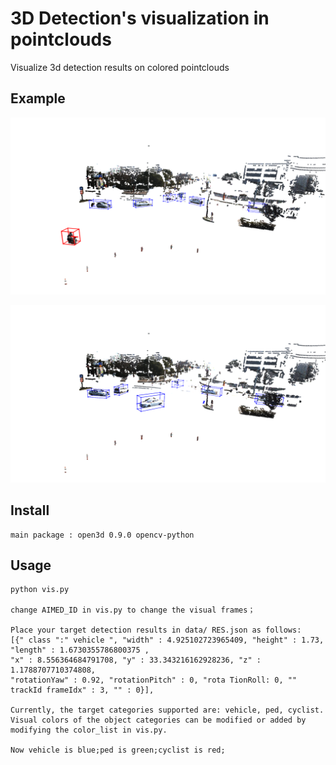 # 3D Detection's visualization in pointclouds 
Visualize 3d detection results on colored pointclouds
## Example
![image](https://github.com/XYunaaa/3dDetectionVis/blob/master/result/000000.png)

![image](https://github.com/XYunaaa/3dDetectionVis/blob/master/result/000080.png)
## Install
    main package : open3d 0.9.0 opencv-python 
## Usage
    python vis.py
    
    change AIMED_ID in vis.py to change the visual frames；
    
    Place your target detection results in data/ RES.json as follows:
    [{" class ":" vehicle ", "width" : 4.925102723965409, "height" : 1.73, "length" : 1.6730355786800375 ,
    "x" : 8.556364684791708, "y" : 33.343216162928236, "z" : 1.1788707710374808, 
    "rotationYaw" : 0.92, "rotationPitch" : 0, "rota TionRoll: 0, "" trackId frameIdx" : 3, "" : 0}],
    
    Currently, the target categories supported are: vehicle, ped, cyclist.
    Visual colors of the object categories can be modified or added by
    modifying the color_list in vis.py.
    
    Now vehicle is blue;ped is green;cyclist is red;

